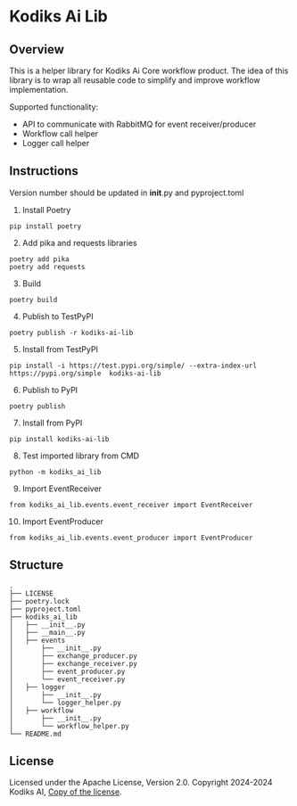 # Kodiks Ai Lib

## Overview

This is a helper library for Kodiks Ai Core workflow product. The idea of this library is to wrap all reusable code to simplify and improve workflow implementation.

Supported functionality:

- API to communicate with RabbitMQ for event receiver/producer
- Workflow call helper
- Logger call helper


## Instructions

Version number should be updated in __init__.py and pyproject.toml

1. Install Poetry

```
pip install poetry
```

2. Add pika and requests libraries

```
poetry add pika
poetry add requests
```

3. Build

```
poetry build
```

4. Publish to TestPyPI

```
poetry publish -r kodiks-ai-lib
```

5. Install from TestPyPI

```
pip install -i https://test.pypi.org/simple/ --extra-index-url https://pypi.org/simple  kodiks-ai-lib
```

6. Publish to PyPI

```
poetry publish
```

7. Install from PyPI

```
pip install kodiks-ai-lib
```

8. Test imported library from CMD

```
python -m kodiks_ai_lib
```

9. Import EventReceiver

```
from kodiks_ai_lib.events.event_receiver import EventReceiver
```

10. Import EventProducer

```
from kodiks_ai_lib.events.event_producer import EventProducer
```

## Structure

```
.
├── LICENSE
├── poetry.lock
├── pyproject.toml
├── kodiks_ai_lib
│   ├── __init__.py
│   ├── __main__.py
│   ├── events
│       ├── __init__.py
│       ├── exchange_producer.py
│       ├── exchange_receiver.py
│       ├── event_producer.py
│       └── event_receiver.py
│   ├── logger
│       ├── __init__.py
│       └── logger_helper.py
│   ├── workflow
│       ├── __init__.py
│       └── workflow_helper.py
└── README.md
```

## License

Licensed under the Apache License, Version 2.0. Copyright 2024-2024 Kodiks AI, [Copy of the license](https://github.com/kodiks/kodiks-ai-lib/blob/master/LICENSE).